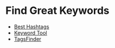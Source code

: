 # Find Great Keywords

- [Best Hashtags](http://best-hashtags.com/)
- [Keyword Tool](https://keywordtool.io/)
- [TagsFinder](https://www.tagsfinder.com/en-il/)


